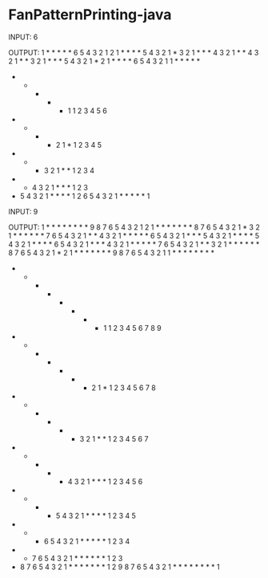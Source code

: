 # FanPatternPrinting-java

INPUT:
6

OUTPUT:
1 * * * * * 6 5 4 3 2 1 
2 1 * * * * 5 4 3 2 1 * 
3 2 1 * * * 4 3 2 1 * * 
4 3 2 1 * * 3 2 1 * * * 
5 4 3 2 1 * 2 1 * * * * 
6 5 4 3 2 1 1 * * * * * 
* * * * * 1 1 2 3 4 5 6 
* * * * 2 1 * 1 2 3 4 5 
* * * 3 2 1 * * 1 2 3 4 
* * 4 3 2 1 * * * 1 2 3 
* 5 4 3 2 1 * * * * 1 2 
6 5 4 3 2 1 * * * * * 1


INPUT:
9

OUTPUT:
1 * * * * * * * * 9 8 7 6 5 4 3 2 1 
2 1 * * * * * * * 8 7 6 5 4 3 2 1 * 
3 2 1 * * * * * * 7 6 5 4 3 2 1 * * 
4 3 2 1 * * * * * 6 5 4 3 2 1 * * * 
5 4 3 2 1 * * * * 5 4 3 2 1 * * * * 
6 5 4 3 2 1 * * * 4 3 2 1 * * * * * 
7 6 5 4 3 2 1 * * 3 2 1 * * * * * * 
8 7 6 5 4 3 2 1 * 2 1 * * * * * * * 
9 8 7 6 5 4 3 2 1 1 * * * * * * * * 
* * * * * * * * 1 1 2 3 4 5 6 7 8 9 
* * * * * * * 2 1 * 1 2 3 4 5 6 7 8 
* * * * * * 3 2 1 * * 1 2 3 4 5 6 7 
* * * * * 4 3 2 1 * * * 1 2 3 4 5 6 
* * * * 5 4 3 2 1 * * * * 1 2 3 4 5 
* * * 6 5 4 3 2 1 * * * * * 1 2 3 4 
* * 7 6 5 4 3 2 1 * * * * * * 1 2 3 
* 8 7 6 5 4 3 2 1 * * * * * * * 1 2 
9 8 7 6 5 4 3 2 1 * * * * * * * * 1 

